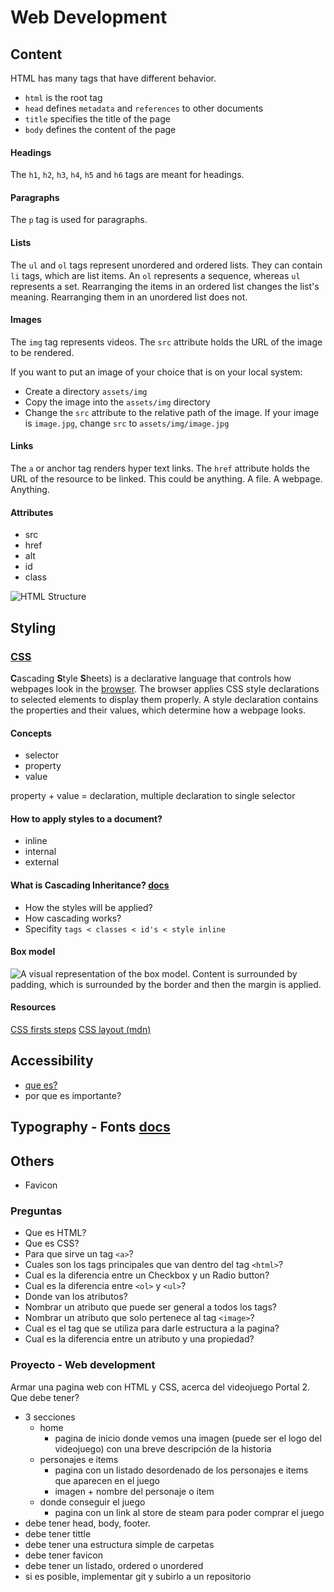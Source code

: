 # Web Development

## Content


HTML has many tags that have different behavior.
-   `html` is the root tag
-   `head` defines `metadata` and `references` to other documents
-   `title` specifies the title of the page
-   `body` defines the content of the page

#### Headings
The `h1`, `h2`, `h3`, `h4`, `h5` and `h6` tags are meant for headings.

#### Paragraphs
 The `p` tag is used for paragraphs.

#### Lists
 The `ul` and `ol` tags represent unordered and ordered lists. They can contain `li` tags, which are list items. An `ol` represents a sequence, whereas `ul` represents a set. Rearranging the items in an ordered list changes the list's meaning. Rearranging them in an unordered list does not.

#### Images
 The `img` tag represents videos. The `src` attribute holds the URL of the image to be rendered.
 
 If you want to put an image of your choice that is on your local system:
-   Create a directory `assets/img`
-   Copy the image into the `assets/img` directory
-   Change the `src` attribute to the relative path of the image. If your image is `image.jpg`, change `src` to `assets/img/image.jpg`

#### Links
The `a` or anchor tag renders hyper text links. The `href` attribute holds the URL of 
the resource to be linked. This could be anything. A file. A webpage. Anything.

#### Attributes
- src
- href
- alt
- id
- class

![HTML Structure](https://html.com/wp-content/uploads/html-homepage-layout-demo.png)

## Styling 
### [CSS](https://developer.mozilla.org/en-US/docs/Web/CSS)
**C**ascading **S**tyle **S**heets) is a declarative language that controls how webpages look in the [browser](https://developer.mozilla.org/en-US/docs/Glossary/Browser). The browser applies CSS style declarations to selected elements to display them properly. A style declaration contains the properties and their values, which determine how a webpage looks.
#### Concepts
- selector
- property
- value

property + value = declaration, multiple declaration to single selector

#### How to apply styles to a document?
- inline
- internal
- external

#### What is Cascading Inheritance? [docs](https://developer.mozilla.org/en-US/docs/Learn/CSS/Building_blocks/Cascade_and_inheritance)

- How the styles will be applied?
- How cascading works?
- Specifity `tags < classes < id's < style inline`

#### Box model
![A visual representation of the box model. Content is surrounded by padding, which is surrounded by the border and then the margin is applied.](https://mdn.mozillademos.org/files/8685/boxmodel-(3).png)

#### Resources
[CSS firsts steps](https://developer.mozilla.org/en-US/docs/Learn/CSS/First_steps)
[CSS layout (mdn)](https://developer.mozilla.org/en-US/docs/Learn/CSS/CSS_layout)


## Accessibility
-	[que es?](https://developer.mozilla.org/en-US/docs/Learn/Accessibility)
-	por que es importante?

## Typography - Fonts [docs](https://html.com/fonts/)

## Others
- Favicon

### Preguntas
- Que es HTML? 
- Que es CSS?
- Para que sirve un tag `<a>`?
- Cuales son los tags principales que van dentro del tag `<html>`?
- Cual es la diferencia entre un Checkbox y un Radio button?
- Cual es la diferencia entre `<ol>` y `<ul>`?
- Donde van los atributos?
- Nombrar un atributo que puede ser general a todos los tags?
- Nombrar un atributo que solo pertenece al tag `<image>`?
- Cual es el tag que se utiliza para darle estructura a la pagina?
- Cual es la diferencia entre un atributo y una propiedad?


### Proyecto - Web development
Armar una pagina web con HTML y CSS, acerca del videojuego Portal 2.
Que debe tener?
- 3 secciones
	- home
		- pagina de inicio donde vemos una imagen (puede ser el logo del videojuego) con una breve descripción de la historia
	- personajes e items
		- pagina con un listado desordenado de los personajes e items que aparecen en el juego
		- imagen + nombre del personaje o item
	- donde conseguir el juego
		- pagina con un link al store de steam para poder comprar el juego
- debe tener head, body, footer.
- debe tener tittle
- debe tener una estructura simple de carpetas
- debe tener favicon
- debe tener un listado, ordered o unordered
- si es posible, implementar git y subirlo a un repositorio